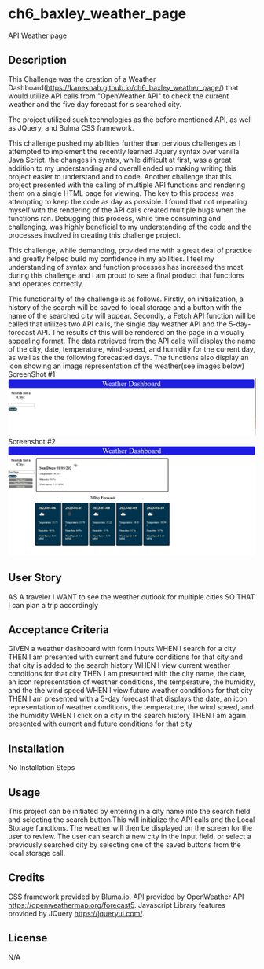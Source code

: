 # ch6_baxley_weather_page

API Weather page

## Description

This Challenge was the creation of a Weather Dashboard(https://kaneknah.github.io/ch6_baxley_weather_page/) that would utilize API calls from "OpenWeather API" to check the current weather and the five day forecast for s searched city.

The project utilized such technologies as the before mentioned API, as well as JQuery, and Bulma CSS framework.

This challenge pushed my abilities further than pervious challenges as I attempted to implement the recently learned Jquery syntax over vanilla Java Script. the changes in syntax, while difficult at first, was a great addition to my understanding and overall ended up making writing this project easier to understand and to code. Another challenge that this project presented with the calling of multiple API functions and rendering them on a single HTML page for viewing. The key to this process was attempting to keep the code as day as possible. I found that not repeating myself with the rendering of the API calls created multiple bugs when the functions ran. Debugging this process, while time consuming and challenging, was highly beneficial to my understanding of the code and the processes involved in creating this challenge project.

This challenge, while demanding, provided me with a great deal of practice and greatly helped build my confidence in my abilities. I feel my understanding of syntax and function processes has increased the most during this challenge and I am proud to see a final product that functions and operates correctly.

This functionality of the challenge is as follows. Firstly, on initialization, a history of the search will be saved to local storage and a button with the name of the searched city will appear. Secondly, a Fetch API function will be called that utilizes two API calls, the single day weather API and the 5-day-forecast API. The results of this will be rendered on the page in a visually appealing format. The data retrieved from the API calls will display the name of the city, date, temperature, wind-speed, and humidity for the current day, as well as the the following forecasted days. The functions also display an icon showing an image representation of the weather(see images below)
ScreenShot #1
![Alt text](./assets/images/screenshot1.png)
Screenshot #2
![Alt text](./assets/images/screenshot2.png)

## User Story

AS A traveler
I WANT to see the weather outlook for multiple cities
SO THAT I can plan a trip accordingly

## Acceptance Criteria

GIVEN a weather dashboard with form inputs
WHEN I search for a city
THEN I am presented with current and future conditions for that city and that city is added to the search history
WHEN I view current weather conditions for that city
THEN I am presented with the city name, the date, an icon representation of weather conditions,
the temperature, the humidity, and the the wind speed
WHEN I view future weather conditions for that city
THEN I am presented with a 5-day forecast that displays the date,
an icon representation of weather conditions, the temperature,
the wind speed, and the humidity
WHEN I click on a city in the search history
THEN I am again presented with current and future conditions for that city

## Installation

No Installation Steps

## Usage

This project can be initiated by entering in a city name into the search field and selecting the search button.This will initialize the API calls and the Local Storage functions. The weather will then be displayed on the screen for the user to review. The user can search a new city in the input field, or select a previously searched city by selecting one of the saved buttons from the local storage call.

## Credits

CSS framework provided by Bluma.io.
API provided by OpenWeather API https://openweathermap.org/forecast5.
Javascript Library features provided by JQuery https://jqueryui.com/.

## License

N/A
